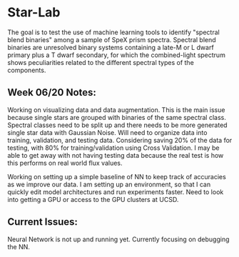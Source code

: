 # Star-Lab
The goal is to test the use of machine learning tools to identify "spectral blend binaries" among a sample of SpeX prism spectra. Spectral blend binaries are unresolved binary systems containing a late-M or L dwarf primary plus a T dwarf secondary, for which the combined-light spectrum shows peculiarities related to the different spectral types of the components.

## Week 06/20 Notes:
Working on visualizing data and data augmentation. This is the main issue because single stars are grouped with binaries of the same spectral class. Spectral classes need to be split up and there needs to be more generated single star data with Gaussian Noise. Will need to organize data into training, validation, and testing data. Considering saving 20% of the data for testing, with 80% for training/validation using Cross Validation. I may be able to get away with not having testing data because the real test is how this performs on real world flux values.

Working on setting up a simple baseline of NN to keep track of accuracies as we improve our data. I am setting up an environment, so that I can quickly edit model architectures and run experiments faster. Need to look into getting a GPU or access to the GPU clusters at UCSD.

## Current Issues:
Neural Network is not up and running yet. Currently focusing on debugging the NN.
